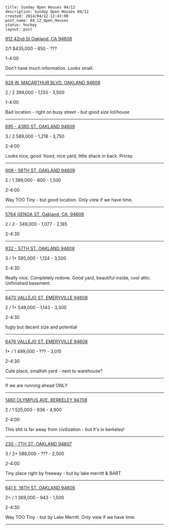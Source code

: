 ```
title: Sunday Open Houses 04/12
description: Sunday Open Houses 04/12
created: 2014/04/12 12:43:00
post_name: 04_12_Open_Houses
status: hockey
layout: post
```


<a href="geo:0,0?q=912%2042nd%20St%20Oakland%2C%20CA%2094608"> 912 42nd St Oakland, CA 94608</a>

2/1 $435,000 - 850 - ???

1-4:00

Don't have much information. Looks small.
- - -

<a href="geo:0,0?q=928%20W.%20MACARTHUR%20BLVD.%20OAKLAND%2094608">928 W. MACARTHUR BLVD. OAKLAND 94608</a>

2 / 2 399,000 - 1,133 - 3,500

1-4:00

Bad location - right on busy street - but good size lot/house
- - -

<a href="geo:0,0?q=695%2043RD%20ST.%20OAKLAND%2094609">695 - 43RD ST. OAKLAND 94609</a>

3 / 2 589,000 - 1,218 - 3,750

2-4:00

Looks nice, good `hood, nice yard, little shack in back. Pricey.
- - -

<a href="geo:0,0?q=608%20-%2058TH%20ST.%20OAKLAND%2094609">608 - 58TH ST. OAKLAND 94609</a>

2 / 1 389,000 - 800 - 1,500

2-4:00

Way TOO Tiny - but good location. Only view if we have time.
- - -

<a href="geo:0,0?q=5764%20GENOA%20ST.%20Oakland%2C%20CA%2C%2094608">5764 GENOA ST. Oakland, CA, 94608</a>

2 / 2 - 349,000 - 1,077 - 2,185

2-4:30
- - -

<a href="geo:0,0?q=932%2057TH%20ST.%20OAKLAND%2094608">932 - 57TH ST. OAKLAND 94608</a>

3 / 1+ 595,000 - 1,124 - 3,500

2-4:30

Really nice. Completely redone. Good yard, beautiful inside, cool attic. Unfinished basement.
- - -

<a href="geo:0,0?q=6470%20VALLEJO%20ST.%20EMERYVILLE%2094608">6470 VALLEJO ST. EMERYVILLE 94608</a>

2 / 1+ 549,000 - 1,143 - 3,500

2-4:30

fugly but decent size and potential
- - -

<a href="geo:0,0?q=6476%20VALLEJO%20ST.%20EMERYVILLE%2094608">6476 VALLEJO ST. EMERYVILLE 94608</a>

1+ / 1 499,000 - ??? -  3,015

2-4:30

Cute place, smallish yard - next to warehouse?
- - -

If we are running ahead ONLY

- - -

<a href="geo:0,0?q=1460%20OLYMPUS%20AVE.%20BERKELEY%2094708">1460 OLYMPUS AVE. BERKELEY 94708</a>

2 / 1 525,000 - 936 - 4,900

2-4:00

This shit is far away from civilization - but it's in berkeley!
- - -

<a href="geo:0,0?q=230%207TH%20ST.%20OAKLAND%2094607">230 - 7TH ST. OAKLAND 94607</a>

3 / 2+ 588,000 - ??? - 2,500

2-4:00

Tiny place right by freeway - but by lake merritt & BART
- - -

<a href="geo:0,0?q=641%20E.%2018TH%20ST.%20OAKLAND%2094606">641 E. 18TH ST. OAKLAND 94606</a>

2+ / 1 369,000 - 943 - 1,500

2-4:30

Way TOO Tiny - but by Lake Merritt. Only view if we have time.
- - -
